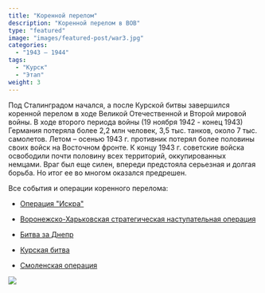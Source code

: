 ```yaml
---
title: "Коренной перелом"
description: "Коренной перелом в ВОВ"
type: "featured"
image: "images/featured-post/war3.jpg"
categories: 
  - "1943 — 1944"
tags:
  - "Курск"
  - "Этап"
weight: 3
---
```


Под Сталинградом начался, а после Курской битвы завершился коренной перелом в ходе Великой Отечественной и Второй мировой войны. В ходе второго периода войны (19 ноября 1942 - конец 1943) Германия потеряла более 2,2 млн человек, 3,5 тыс. танков, около 7 тыс. самолетов. Летом – осенью 1943 г. противник потерял более половины своих войск на Восточном фронте. К концу 1943 г. советские войска освободили почти половину всех территорий, оккупированных немцами.
Враг был еще силен, впереди предстояла серьезная и долгая борьба. Но итог ее во многом оказался предрешен. 

Все события и операции коренного перелома:

* [Операция "Искра"](../../posts/war3/iskra)

* [Воронежско-Харьковская стратегическая наступательная операция](../../posts/war3/vhstop)

* [Битва за Днепр](../../posts/war3/dneprbat)

* [Курская битва](../../posts/war3/kurskbat)

* [Смоленская операция](../../posts/war3/smollenbattle)


![](../images/post-img.jpg)



